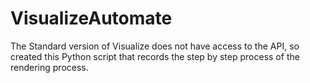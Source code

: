 # VisualizeAutomate
The Standard version of Visualize does not have access to the API, so created this Python script that records the step by step process of the rendering process. 
